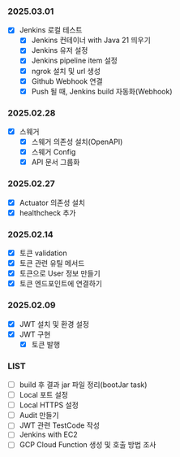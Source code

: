 ### 2025.03.01
- [X] Jenkins 로컬 테스트
  - [X] Jenkins 컨테이너 with Java 21 띄우기
  - [X] Jenkins 유저 설정
  - [X] Jenkins pipeline item 설정
  - [X] ngrok 설치 및 url 생성
  - [X] Github Webhook 연결
  - [X] Push 될 때, Jenkins build 자동화(Webhook)  

### 2025.02.28
- [X] 스웨거
  - [X] 스웨거 의존성 설치(OpenAPI)
  - [X] 스웨거 Config
  - [X] API 문서 그룹화

### 2025.02.27
- [X] Actuator 의존성 설치
- [X] healthcheck 추가 

### 2025.02.14
- [X] 토큰 validation
- [X] 토큰 관련 유틸 메서드
- [X] 토큰으로 User 정보 만들기
- [X] 토큰 엔드포인트에 연결하기

### 2025.02.09
- [X] JWT 설치 및 환경 설정
- [X] JWT 구현
  - [X] 토큰 발행

### LIST 
- [ ] build 후 결과 jar 파일 정리(bootJar task)
- [ ] Local 포트 설정
- [ ] Local HTTPS 설정
- [ ] Audit 만들기
- [ ] JWT 관련 TestCode 작성
- [ ] Jenkins with EC2
- [ ] GCP Cloud Function 생성 및 호출 방법 조사
